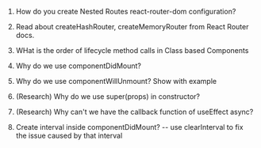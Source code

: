 1. How do you create Nested Routes react-router-dom configuration?

2. Read about createHashRouter, createMemoryRouter from React Router docs.

3. WHat is the order of lifecycle method calls in Class based Components

4. Why do we use componentDidMount?

5. Why do we use componentWillUnmount? Show with example

6. (Research) Why do we use super(props) in constructor?

7. (Research) Why can't we have the callback function of useEffect async?


8. Create interval inside componentDidMount?
-- use clearInterval to fix the issue caused by that interval